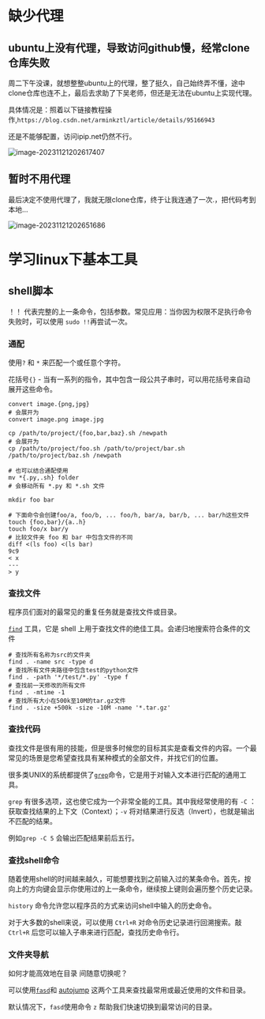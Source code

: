 # 缺少代理

## ubuntu上没有代理，导致访问github慢，经常clone仓库失败

周二下午没课，就想整整ubuntu上的代理，整了挺久，自己始终弄不懂，途中clone仓库也连不上，最后去求助了下吴老师，但还是无法在ubuntu上实现代理。

具体情况是：照着以下链接教程操作,`https://blog.csdn.net/arminkztl/article/details/95166943`

还是不能够配置，访问ipip.net仍然不行。

![image-20231121202617407](C:\Users\T李仕\AppData\Roaming\Typora\typora-user-images\image-20231121202617407.png)

## 暂时不用代理

最后决定不使用代理了，我就无限clone仓库，终于让我连通了一次.，把代码考到本地...

![image-20231121202651686](C:\Users\T李仕\AppData\Roaming\Typora\typora-user-images\image-20231121202651686.png)



# 学习linux下基本工具

## shell脚本

！！ 代表完整的上一条命令，包括参数。常见应用：当你因为权限不足执行命令失败时，可以使用 `sudo !!`再尝试一次。

### 通配

使用`?` 和 `*` 来匹配一个或任意个字符。

花括号`{}` - 当有一系列的指令，其中包含一段公共子串时，可以用花括号来自动展开这些命令。

```
convert image.{png,jpg}
# 会展开为
convert image.png image.jpg

cp /path/to/project/{foo,bar,baz}.sh /newpath
# 会展开为
cp /path/to/project/foo.sh /path/to/project/bar.sh /path/to/project/baz.sh /newpath

# 也可以结合通配使用
mv *{.py,.sh} folder
# 会移动所有 *.py 和 *.sh 文件

mkdir foo bar

# 下面命令会创建foo/a, foo/b, ... foo/h, bar/a, bar/b, ... bar/h这些文件
touch {foo,bar}/{a..h}
touch foo/x bar/y
# 比较文件夹 foo 和 bar 中包含文件的不同
diff <(ls foo) <(ls bar)
9c9
< x
---
> y
```

### 查找文件

程序员们面对的最常见的重复任务就是查找文件或目录。

 [`find`](https://man7.org/linux/man-pages/man1/find.1.html) 工具，它是 shell 上用于查找文件的绝佳工具。会递归地搜索符合条件的文件

```
# 查找所有名称为src的文件夹
find . -name src -type d
# 查找所有文件夹路径中包含test的python文件
find . -path '*/test/*.py' -type f
# 查找前一天修改的所有文件
find . -mtime -1
# 查找所有大小在500k至10M的tar.gz文件
find . -size +500k -size -10M -name '*.tar.gz'
```

### 查找代码

查找文件是很有用的技能，但是很多时候您的目标其实是查看文件的内容。一个最常见的场景是您希望查找具有某种模式的全部文件，并找它们的位置。



很多类UNIX的系统都提供了[`grep`](https://man7.org/linux/man-pages/man1/grep.1.html)命令，它是用于对输入文本进行匹配的通用工具。



`grep` 有很多选项，这也使它成为一个非常全能的工具。其中我经常使用的有 `-C` ：获取查找结果的上下文（Context）；`-v` 将对结果进行反选（Invert），也就是输出不匹配的结果。

例如`grep -C 5` 会输出匹配结果前后五行。



### 查找shell命令

随着使用shell的时间越来越久，可能想要找到之前输入过的某条命令。首先，按向上的方向键会显示你使用过的上一条命令，继续按上键则会遍历整个历史记录。

`history` 命令允许您以程序员的方式来访问shell中输入的历史命令。



对于大多数的shell来说，可以使用 `Ctrl+R` 对命令历史记录进行回溯搜索。敲 `Ctrl+R` 后您可以输入子串来进行匹配，查找历史命令行。

### 文件夹导航

如何才能高效地在目录 间随意切换呢？

可以使用[`fasd`](https://github.com/clvv/fasd)和 [autojump](https://github.com/wting/autojump) 这两个工具来查找最常用或最近使用的文件和目录。



默认情况下，`fasd`使用命令 `z` 帮助我们快速切换到最常访问的目录。
